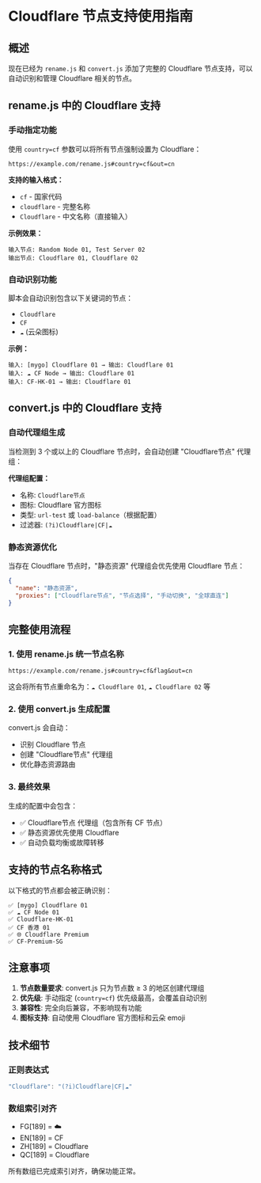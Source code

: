 # Cloudflare 节点支持使用指南

## 概述

现在已经为 `rename.js` 和 `convert.js` 添加了完整的 Cloudflare 节点支持，可以自动识别和管理 Cloudflare 相关的节点。

## rename.js 中的 Cloudflare 支持

### 手动指定功能

使用 `country=cf` 参数可以将所有节点强制设置为 Cloudflare：

```
https://example.com/rename.js#country=cf&out=cn
```

**支持的输入格式：**
- `cf` - 国家代码
- `cloudflare` - 完整名称
- `Cloudflare` - 中文名称（直接输入）

**示例效果：**
```
输入节点: Random Node 01, Test Server 02
输出节点: Cloudflare 01, Cloudflare 02
```

### 自动识别功能

脚本会自动识别包含以下关键词的节点：
- `Cloudflare`
- `CF`
- `☁️` (云朵图标)

**示例：**
```
输入: [mygo] Cloudflare 01 → 输出: Cloudflare 01
输入: ☁️ CF Node → 输出: Cloudflare 01  
输入: CF-HK-01 → 输出: Cloudflare 01
```

## convert.js 中的 Cloudflare 支持

### 自动代理组生成

当检测到 3 个或以上的 Cloudflare 节点时，会自动创建 "Cloudflare节点" 代理组：

**代理组配置：**
- 名称: `Cloudflare节点`
- 图标: Cloudflare 官方图标
- 类型: `url-test` 或 `load-balance`（根据配置）
- 过滤器: `(?i)Cloudflare|CF|☁️`

### 静态资源优化

当存在 Cloudflare 节点时，"静态资源" 代理组会优先使用 Cloudflare 节点：

```json
{
  "name": "静态资源",
  "proxies": ["Cloudflare节点", "节点选择", "手动切换", "全球直连"]
}
```

## 完整使用流程

### 1. 使用 rename.js 统一节点名称

```
https://example.com/rename.js#country=cf&flag&out=cn
```

这会将所有节点重命名为：`☁️ Cloudflare 01`, `☁️ Cloudflare 02` 等

### 2. 使用 convert.js 生成配置

convert.js 会自动：
- 识别 Cloudflare 节点
- 创建 "Cloudflare节点" 代理组
- 优化静态资源路由

### 3. 最终效果

生成的配置中会包含：
- ✅ Cloudflare节点 代理组（包含所有 CF 节点）
- ✅ 静态资源优先使用 Cloudflare
- ✅ 自动负载均衡或故障转移

## 支持的节点名称格式

以下格式的节点都会被正确识别：

```
✅ [mygo] Cloudflare 01
✅ ☁️ CF Node 01  
✅ Cloudflare-HK-01
✅ CF 香港 01
✅ 🌐 Cloudflare Premium
✅ CF-Premium-SG
```

## 注意事项

1. **节点数量要求**: convert.js 只为节点数 ≥ 3 的地区创建代理组
2. **优先级**: 手动指定 (`country=cf`) 优先级最高，会覆盖自动识别
3. **兼容性**: 完全向后兼容，不影响现有功能
4. **图标支持**: 自动使用 Cloudflare 官方图标和云朵 emoji

## 技术细节

### 正则表达式
```javascript
"Cloudflare": "(?i)Cloudflare|CF|☁️"
```

### 数组索引对齐
- FG[189] = ☁️
- EN[189] = CF  
- ZH[189] = Cloudflare
- QC[189] = Cloudflare

所有数组已完成索引对齐，确保功能正常。